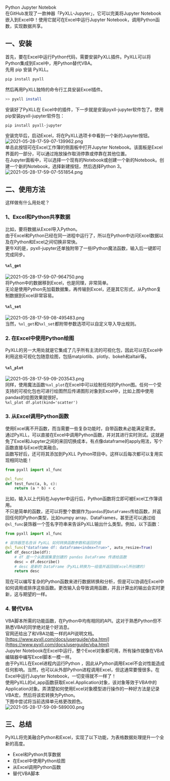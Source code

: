 Python Jupyter Notebok<br />在GitHub发现了一款神器「PyXLL-Jupyter」，它可以完美将Jupyter Notebook嵌入到Excel中！使用它就可在Excel中运行Jupyter Notebook，调用Python函数，实现数据共享。
<a name="BCcJ2"></a>
## 一、安装
首先，要在Excel中运行Python代码，需要安装PyXLL插件。PyXLL可以将Python集成到Excel中，用Python替代VBA。<br />先用 pip 安装 PyXLL。
```python
pip install pyxll
```
然后再用PyXLL独特的命令行工具安装Excel插件。
```bash
>> pyxll install
```
安装好了PyXLL在 Excel中的插件，下一步就是安装pyxll-jupyter软件包了。使用pip安装pyxll-jupyter软件包：
```bash
pip install pyxll-jupyter
```
安装完毕后，启动Excel，将在PyXLL选项卡中看到一个新的Jupyter按钮。<br />![2021-05-28-17-59-07-139962.png](./img/1622196044049-88fbf0c9-e6a3-48d2-91ca-7594e204b6cf.png)<br />单击此按钮可在Excel工作簿的侧面板中打开Jupyter Notebook。该面板是Excel界面的一部分，可以通过拖放操作取消停靠或停靠在其他位置。<br />在Jupyter面板中，可以选择一个现有的Notebook或创建一个新的Notebook。创建一个新的Notebook，选择新建按钮，然后选择Python 3。<br />![2021-05-28-17-59-07-551854.png](./img/1622196050981-fe29b46a-999f-4ff3-a8cb-889ed9ceff15.png)
<a name="WJFmG"></a>
## 二、使用方法
这样做有什么用处呢？
<a name="r0U17"></a>
### 1、Excel和Python共享数据
比如，要将数据从Excel导入Python。<br />由于Excel和Python已经在同一进程中运行了，所以在Python中访问Excel数据以及在Python和Excel之间切换非常快。<br />更牛X的是，pyxll-jupyter还单独附带了一些IPython魔法函数，输入后一键即可完成同步。
<a name="YY5zc"></a>
#### `%xl_get`
![2021-05-28-17-59-07-964750.png](./img/1622196059591-5668e544-295a-4069-a00d-df6e4ece85b6.png)<br />将Python中的数据移到Excel，也是同理，非常简单。<br />无论是使用Python先加载数据集，再传输到Excel，还是其它形式，从Python复制数据到Excel非常容易。
<a name="BsLud"></a>
#### `%xl_set`
![2021-05-28-17-59-08-495483.png](./img/1622196066047-b8d8e8a6-6d9b-4022-99c8-3937861065a5.png)<br />当然，`%xl_get`和`%xl_set`都附带参数选项可以自定义导入导出规则。
<a name="CtsTS"></a>
### 2. 在Excel中使用Python绘图
PyXLL的另一大用处就是它集成了几乎所有主流的可视化包，因此可以在Excel中利用这些可视化包随意绘图，包括matplotlib、plotly、bokeh和altair等。
<a name="Jvjl3"></a>
#### `%xl_plot`
![2021-05-28-17-59-09-203543.png](./img/1622196072097-2b3d346c-2b4b-48ea-bfa4-1b316317bbd8.png)<br />同样，使用魔法函数`％xl_plot`在Excel中可以绘制任何的Python图。任何一个受支持的可视化包也可进行绘图然后传递图形对象到Excel中，比如上图中使用pandas的绘图效果就很好。<br />`%xl_plot df.plot(kind='scatter')`
<a name="ie7Pd"></a>
### 3. 从Excel调用Python函数
使用Excel离不开函数，而当需要一些复杂功能时，自带函数未必能满足需求。<br />通过PyXLL，可以直接在Excel中调用Python函数，并对其进行实时测试。这就避免了Excel和Jupyter之间的来回切换成本，有点像dataframe的apply用法，写个函数直接与Excel完美融合。<br />函数写好后，还可将其添加到PyXLL Python项目中。这样以后每次都可以复用实现相同功能！
```python
from pyxll import xl_func

@xl_func
def test_func(a, b, c):
    return (a * b) + c
```
比如，输入以上代码在Jupyter中运行后，Python函数将立即可被Excel工作簿调用。<br />不只是简单的函数，还可以将整个数据作为`pandas`的`DataFrames`传给函数，并返回任何的Python类型，比如numpy array、DataFrames，甚至还可以通过给`@xl_func`装饰器一个签名字符串来告诉PyXLL输出什么类型。例如，以下函数：
```python
from pyxll import xl_func

# 装饰器签名告诉 PyXLL 如何转换函数参数和返回的值
@xl_func("dataframe df: dataframe<index=True>", auto_resize=True)
def df_describe(df):
    # df 是一个从数据集里创建的 pandas DataFrame 传递给函数
    desc = df.describe()
    # desc 是新的 DataFrame（PyXLL转换为一组值并返回给Excel所创建的）
    return desc
```
现在可以编写复杂的Python函数来进行数据转换和分析，但是可以协调在Excel中如何调用或排序这些函数。更改输入会导致调用函数，并且计算出的输出会实时更新，这与期望的一样。
<a name="eYofK"></a>
### 4. 替代VBA
VBA脚本所需的功能函数，在Python中均有相同的API。这对于熟悉Python但不熟悉VBA的同学绝对是个好消息。<br />官网还给出了和VBA功能一样的API说明文档。<br />[https://www.pyxll.com/docs/userguide/vba.html](https://www.pyxll.com/docs/userguide/vba.html)<br />Jupyter Notebook在Excel中运行，整个Excel对象都可用，所有操作就像在VBA编辑器中编写Excel脚本一模一样。<br />由于PyXLL在Excel进程内运行Python ，因此从Python调用Excel不会对性能造成任何影响。当然，也可以从外部Python进程调用Excel，但这通常要慢很多。在Excel中运行Jupyter Notebook，一切变得就不一样了！<br />使用PyXLL的xl_app函数获取Excel.Application对象，该对象等效于VBA中的Application对象。弄清楚如何使用Excel对象模型进行操作的一种好方法是记录VBA宏，然后将该宏转换为Python。<br />下图中尝试将当前选择单元格更改颜色。<br />![2021-05-28-17-59-09-589000.png](./img/1622196084849-b1c86496-475e-468b-b08a-2eef5639d162.png)
<a name="zEVY7"></a>
## 三、总结
PyXLL将完美融合Python和Excel，实现了以下功能，为表格数据处理提升一个全新的高度。

- Excel和Python共享数据
- 在Excel中使用Python绘图
- 从Excel调用Python函数
- 替代VBA脚本
